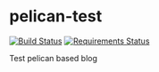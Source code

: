 # pelican-test

[![Build Status](https://travis-ci.org/aseom/pelican-test.svg?branch=master)](https://travis-ci.org/aseom/pelican-test)
[![Requirements Status](https://requires.io/github/aseom/pelican-test/requirements.svg?branch=master)](https://requires.io/github/aseom/pelican-test/requirements/?branch=master)

Test pelican based blog
